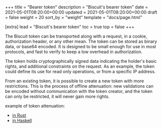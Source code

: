 +++
title = "Bearer token"
description = "Biscuit's bearer token"
date = 2021-05-01T08:20:00+00:00
updated = 2021-05-01T08:20:00+00:00
draft = false
weight = 20
sort_by = "weight"
template = "docs/page.html"

[extra]
lead = "Biscuit's bearer token"
toc = true
top = false
+++

The Biscuit token can be transported along with a request, in a cookie, authorization header, or any other mean. The token can be stored as binary data, or base64 encoded. It is designed to be small enough for use in most protocols, and fast to verify to keep a low overhead in authorization.

The token holds cryptographically signed data indicating the holder's basic rights, and additional constraints on the request. As an example, the token could define its use for read only operations, or from a specific IP address.

From an existing token, it is possible to create a new token with more restrictions. This is the process of offline attenuation: new validations can be encoded without communication with the token creator, and the token can only be restricted, it will never gain more rights.

example of token attenuation:
- [in Rust](/docs/Usage/rust/#attenuate-a-token)
- [in Haskell](/docs/Usage/haskell/#attenuate-a-token)
